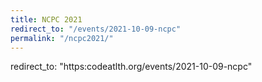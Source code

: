 ```yaml
---
title: NCPC 2021
redirect_to: "/events/2021-10-09-ncpc"
permalink: "/ncpc2021/"
---
```

redirect_to: "https:codeatlth.org/events/2021-10-09-ncpc"

